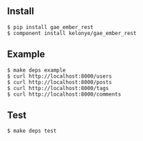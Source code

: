 Install
---

    $ pip install gae_ember_rest
    $ component install kelonye/gae_ember_rest

Example
---
    $ make deps example
    $ curl http://localhost:8000/users
    $ curl http://localhost:8000/posts
    $ curl http://localhost:8000/tags
    $ curl http://localhost:8000/comments

Test
---

    $ make deps test